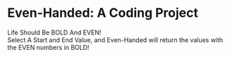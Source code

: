 # Even-Handed: A Coding Project
Life Should Be BOLD And EVEN! 
<br>Select A Start and End Value, and Even-Handed will return the values with the EVEN numbers in BOLD!
